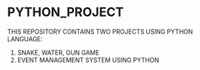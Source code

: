 # PYTHON_PROJECT
THIS REPOSITORY CONTAINS TWO PROJECTS USING PYTHON LANGUAGE:
1. SNAKE, WATER, GUN GAME
2. EVENT MANAGEMENT SYSTEM USING PYTHON
